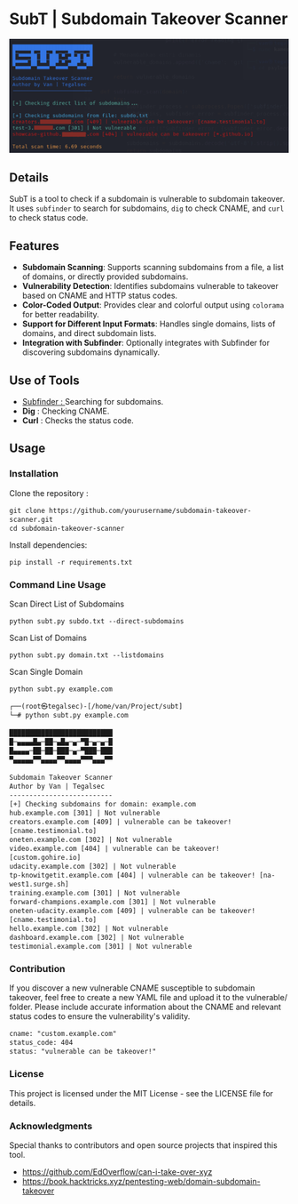# SubT | Subdomain Takeover Scanner
![image](Screenshoots/picture.png)

## Details
SubT is a tool to check if a subdomain is vulnerable to subdomain takeover. It uses `subfinder` to search for subdomains, `dig` to check CNAME, and `curl` to check status code.

## Features
- **Subdomain Scanning**: Supports scanning subdomains from a file, a list of domains, or directly provided subdomains.
- **Vulnerability Detection**: Identifies subdomains vulnerable to takeover based on CNAME and HTTP status codes.
- **Color-Coded Output**: Provides clear and colorful output using `colorama` for better readability.
- **Support for Different Input Formats**: Handles single domains, lists of domains, and direct subdomain lists.
- **Integration with Subfinder**: Optionally integrates with Subfinder for discovering subdomains dynamically.

## Use of Tools
   - [Subfinder : ](https://github.com/projectdiscovery/subfinder)Searching for subdomains.
   - **Dig** : Checking CNAME.
   - **Curl** : Checks the status code.
## Usage
### Installation
Clone the repository :
```
git clone https://github.com/yourusername/subdomain-takeover-scanner.git
cd subdomain-takeover-scanner
```
Install dependencies:
```
pip install -r requirements.txt
```
### Command Line Usage
Scan Direct List of Subdomains
```
python subt.py subdo.txt --direct-subdomains
```
Scan List of Domains
```
python subt.py domain.txt --listdomains
```
Scan Single Domain
```
python subt.py example.com
```
```
┌──(root㉿tegalsec)-[/home/van/Project/subt]
└─# python subt.py example.com

██████████████████████████                                                                                              
█─▄▄▄▄█▄─██─▄█▄─▄─▀█─▄─▄─█                                                                                              
█▄▄▄▄─██─██─███─▄─▀███─███                                                                                              
▀▄▄▄▄▄▀▀▄▄▄▄▀▀▄▄▄▄▀▀▀▄▄▄▀▀                                                                                              
                                                                                                                        
Subdomain Takeover Scanner                                                                                              
Author by Van | Tegalsec                                                                                              
--------------------------                                                                                              
[+] Checking subdomains for domain: example.com                                                                      
hub.example.com [301] | Not vulnerable
creators.example.com [409] | vulnerable can be takeover! [cname.testimonial.to]
oneten.example.com [302] | Not vulnerable
video.example.com [404] | vulnerable can be takeover! [custom.gohire.io]
udacity.example.com [302] | Not vulnerable
tp-knowitgetit.example.com [404] | vulnerable can be takeover! [na-west1.surge.sh]
training.example.com [301] | Not vulnerable
forward-champions.example.com [301] | Not vulnerable
oneten-udacity.example.com [409] | vulnerable can be takeover! [cname.testimonial.to]
hello.example.com [302] | Not vulnerable
dashboard.example.com [302] | Not vulnerable
testimonial.example.com [301] | Not vulnerable
```
### Contribution
If you discover a new vulnerable CNAME susceptible to subdomain takeover, feel free to create a new YAML file and upload it to the vulnerable/ folder. Please include accurate information about the CNAME and relevant status codes to ensure the vulnerability's validity.
```
cname: "custom.example.com"
status_code: 404
status: "vulnerable can be takeover!"
```

### License
This project is licensed under the MIT License - see the LICENSE file for details.

### Acknowledgments
Special thanks to contributors and open source projects that inspired this tool.
- https://github.com/EdOverflow/can-i-take-over-xyz
- https://book.hacktricks.xyz/pentesting-web/domain-subdomain-takeover

